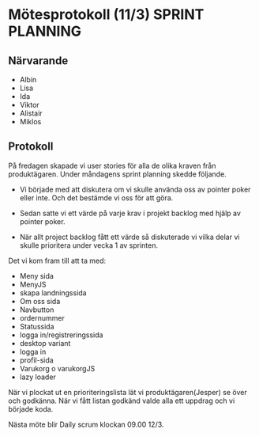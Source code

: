 # Mötesprotokoll (11/3) SPRINT PLANNING

## Närvarande
* Albin
* Lisa
* Ida
* Viktor
* Alistair
* Miklos

## Protokoll
På fredagen skapade vi user stories för alla de olika kraven från produktägaren. 
Under måndagens sprint planning skedde följande. 

* Vi började med att diskutera om vi skulle använda oss av pointer poker eller inte. Och det bestämde vi oss för att göra. 

* Sedan satte vi ett värde på varje krav i projekt backlog med hjälp av pointer poker. 

* När allt project backlog fått ett värde så diskuterade vi vilka delar vi skulle prioritera under vecka 1 av sprinten.

Det vi kom fram till att ta med: 
- Meny sida
- MenyJS
- skapa landningssida 
- Om oss sida
- Navbutton
- ordernummer
- Statussida 
- logga in/registreringssida
- desktop variant
- logga in
- profil-sida 
- Varukorg o varukorgJS
- lazy loader

När vi plockat ut en prioriteringslista lät vi produktägaren(Jesper) se över och godkänna. 
När vi fått listan godkänd valde alla ett uppdrag och vi började koda. 

Nästa möte blir Daily scrum klockan 09.00 12/3. 